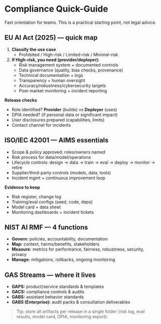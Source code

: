 # Compliance Quick-Guide

Fast orientation for teams. This is a practical starting point, not legal advice.

## EU AI Act (2025) — quick map
1) **Classify the use case**
   - Prohibited / High-risk / Limited-risk / Minimal-risk
2) **If High-risk, you need (provider/deployer):**
   - Risk management system + documented controls
   - Data governance (quality, bias checks, provenance)
   - Technical documentation + logs
   - Transparency + human oversight
   - Accuracy/robustness/cybersecurity targets
   - Post-market monitoring + incident reporting

**Release checks**
- Role identified? **Provider** (builds) vs **Deployer** (uses)
- DPIA needed? (if personal data or significant impact)
- User disclosures prepared (capabilities, limits)
- Contact channel for incidents

## ISO/IEC 42001 — AIMS essentials
- Scope & policy approved; roles/owners named
- Risk process for data/model/operations
- Lifecycle controls: design → data → train → eval → deploy → monitor → retire
- Supplier/third-party controls (models, data, tools)
- Incident mgmt + continuous improvement loop

**Evidence to keep**
- Risk register, change log
- Training/eval configs (seed, code, deps)
- Model card + data sheet
- Monitoring dashboards + incident tickets

## NIST AI RMF — 4 functions
- **Govern:** policies, accountability, documentation
- **Map:** context, harms/benefits, stakeholders
- **Measure:** metrics for performance, fairness, robustness, security, privacy
- **Manage:** mitigations, rollbacks, ongoing monitoring

## GAS Streams — where it lives
- **GAPS:** product/service standards & templates
- **GACS:** compliance controls & audits
- **GABS:** assistant behavior standards
- **GABS (Enterprise):** audit packs & consultation deliverables

> Tip: store all artifacts per release in a single folder (risk log, eval results, model card, DPIA, monitoring export).
